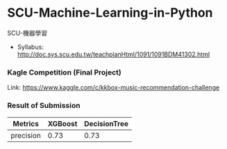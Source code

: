 # SCU-Machine-Learning-in-Python
SCU-機器學習

* Syllabus:
http://doc.sys.scu.edu.tw/teachplanHtml/1091/1091BDM41302.html

### Kagle Competition (Final Project)
Link: https://www.kaggle.com/c/kkbox-music-recommendation-challenge

### Result of Submission
|Metrics|    XGBoost   |DecisionTree|
|---|-------------| ----- |
|precision|0.73|0.73|0.73
